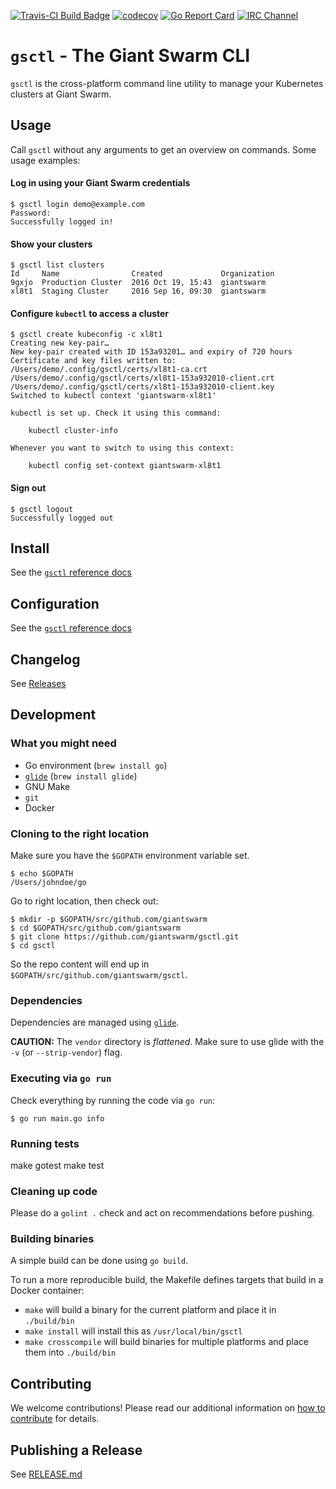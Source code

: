 [![Travis-CI Build Badge](https://api.travis-ci.org/giantswarm/gsctl.svg?branch=master)](https://travis-ci.org/giantswarm/gsctl)
[![codecov](https://codecov.io/gh/giantswarm/gsctl/branch/master/graph/badge.svg)](https://codecov.io/gh/giantswarm/gsctl)
[![Go Report Card](https://goreportcard.com/badge/github.com/giantswarm/gsctl)](https://goreportcard.com/report/github.com/giantswarm/gsctl)
[![IRC Channel](https://img.shields.io/badge/irc-%23giantswarm-blue.svg)](https://kiwiirc.com/client/irc.freenode.net/#giantswarm)

# `gsctl` - The Giant Swarm CLI

`gsctl` is the cross-platform command line utility to manage your Kubernetes clusters at Giant Swarm.

## Usage

Call `gsctl` without any arguments to get an overview on commands. Some usage examples:

#### Log in using your Giant Swarm credentials

```nohighlight
$ gsctl login demo@example.com
Password:
Successfully logged in!
```

#### Show your clusters

```nohighlight
$ gsctl list clusters
Id     Name                Created             Organization
9gxjo  Production Cluster  2016 Oct 19, 15:43  giantswarm
xl8t1  Staging Cluster     2016 Sep 16, 09:30  giantswarm
```

#### Configure `kubectl` to access a cluster

```nohighlight
$ gsctl create kubeconfig -c xl8t1
Creating new key-pair…
New key-pair created with ID 153a93201… and expiry of 720 hours
Certificate and key files written to:
/Users/demo/.config/gsctl/certs/xl8t1-ca.crt
/Users/demo/.config/gsctl/certs/xl8t1-153a932010-client.crt
/Users/demo/.config/gsctl/certs/xl8t1-153a932010-client.key
Switched to kubectl context 'giantswarm-xl8t1'

kubectl is set up. Check it using this command:

    kubectl cluster-info

Whenever you want to switch to using this context:

    kubectl config set-context giantswarm-xl8t1
```

#### Sign out

```nohighlight
$ gsctl logout
Successfully logged out
```

## Install

See the [`gsctl` reference docs](https://docs.giantswarm.io/reference/gsctl/#install)

## Configuration

See the [`gsctl` reference docs](https://docs.giantswarm.io/reference/gsctl/#configuration)

## Changelog

See [Releases](https://github.com/giantswarm/gsctl/releases)

## Development

### What you might need

- Go environment (`brew install go`)
- [`glide`](https://github.com/Masterminds/glide) (`brew install glide`)
- GNU Make
- `git`
- Docker

### Cloning to the right location

Make sure you have the `$GOPATH` environment variable set.

```nohighlight
$ echo $GOPATH
/Users/johndoe/go
```

Go to right location, then check out:

```nohighlight
$ mkdir -p $GOPATH/src/github.com/giantswarm
$ cd $GOPATH/src/github.com/giantswarm
$ git clone https://github.com/giantswarm/gsctl.git
$ cd gsctl
```

So the repo content will end up in `$GOPATH/src/github.com/giantswarm/gsctl`.

### Dependencies

Dependencies are managed using [`glide`](https://github.com/Masterminds/glide).

**CAUTION:** The `vendor` directory is _flattened_. Make sure to use glide with the `-v` (or `--strip-vendor`) flag.

### Executing via `go run`

Check everything by running the code via `go run`:

```nohighlight
$ go run main.go info
```

### Running tests

make gotest
make test

### Cleaning up code

Please do a `golint .` check and act on recommendations before pushing.

### Building binaries

A simple build can be done using `go build`.

To run a more reproducible build, the Makefile defines targets that build in a Docker container:

- `make` will build a binary for the current platform and place it in `./build/bin`
- `make install` will install this as `/usr/local/bin/gsctl`
- `make crosscompile` will build binaries for multiple platforms and place them into `./build/bin`

## Contributing

We welcome contributions! Please read our additional information on [how to contribute](https://github.com/giantswarm/gsctl/blob/master/CONTRIBUTING.md) for details.

## Publishing a Release

See [RELEASE.md](https://github.com/giantswarm/gsctl/blob/master/RELEASE.md)
